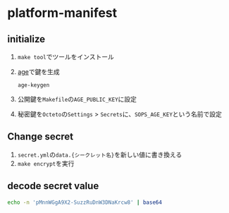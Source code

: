 # platform-manifest

## initialize

1. `make tool`でツールをインストール

1. [age](https://github.com/FiloSottile/age)で鍵を生成
  
    ```
    age-keygen
    ```

1. 公開鍵を`Makefile`の`AGE_PUBLIC_KEY`に設定

1. 秘密鍵を`Octeto`の`Settings` > `Secrets`に、`SOPS_AGE_KEY`という名前で設定

## Change secret

1. `secret.yml`の`data.{シークレット名}`を新しい値に書き換える
2. `make encrypt`を実行

## decode secret value

```sh
echo -n 'pMnnWGgA9X2-SuzzRuDnW3DNaKrcw8' | base64
```
